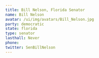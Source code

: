 ```yaml
---
title: Bill Nelson, Florida Senator
name: Bill Nelson
avatar: /ui/img/avatars/Bill_Nelson.jpg
party: democratic
state: florida
type: senator
lasthall: Never
phone: 
twitter: SenBillNelson
---
```

